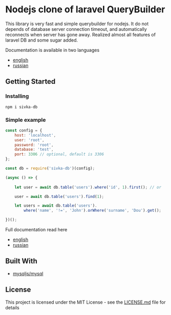 # Nodejs clone of laravel QueryBuilder

This library is very fast and simple querybuilder for nodejs.
It do not depends of database server connection timeout, and automatically reconnects when server has gone away. Realized almost all features of laravel DB and some sugar added.

Documentation is available in two languages

- [english](./docs/en/syntax.md)
- [russian](./docs/ru/syntax.md)

## Getting Started

### Installing
```
npm i sivka-db
```

### Simple example

```js
const config = {
    host: 'localhost',
    user: 'root',
    password: 'root',
    database: 'test',
    port: 3306 // optional, default is 3306
};

const db = require('sivka-db')(config);

(async () => {
	
	let user = await db.table('users').where('id', 1).first(); // or

	user = await db.table('users').find(1);

	let users = await db.table('users').
		where('name', '!=', 'John').orWhere('surname', 'Dou').get(); 

})();
```


Full documentation read here

- [english](./docs/en/syntax.md)
- [russian](./docs/ru/syntax.md)

## Built With

* [mysqljs/mysql](https://github.com/mysqljs/mysql)
 


## License

This project is licensed under the MIT License - see the [LICENSE.md](LICENSE.md) file for details


